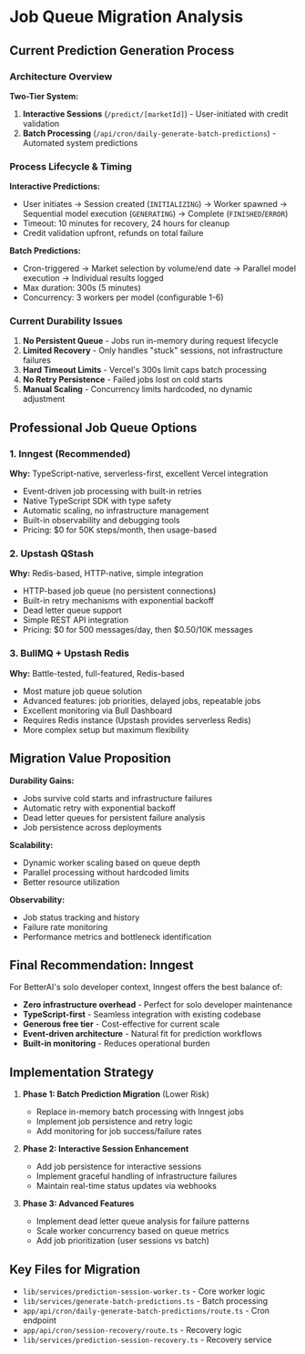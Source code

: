 # Job Queue Migration Analysis

## Current Prediction Generation Process

### Architecture Overview

**Two-Tier System:**
1. **Interactive Sessions** (`/predict/[marketId]`) - User-initiated with credit validation
2. **Batch Processing** (`/api/cron/daily-generate-batch-predictions`) - Automated system predictions

### Process Lifecycle & Timing

**Interactive Predictions:**
- User initiates → Session created (`INITIALIZING`) → Worker spawned → Sequential model execution (`GENERATING`) → Complete (`FINISHED`/`ERROR`)
- Timeout: 10 minutes for recovery, 24 hours for cleanup
- Credit validation upfront, refunds on total failure

**Batch Predictions:**  
- Cron-triggered → Market selection by volume/end date → Parallel model execution → Individual results logged
- Max duration: 300s (5 minutes)
- Concurrency: 3 workers per model (configurable 1-6)

### Current Durability Issues

1. **No Persistent Queue** - Jobs run in-memory during request lifecycle
2. **Limited Recovery** - Only handles "stuck" sessions, not infrastructure failures  
3. **Hard Timeout Limits** - Vercel's 300s limit caps batch processing
4. **No Retry Persistence** - Failed jobs lost on cold starts
5. **Manual Scaling** - Concurrency limits hardcoded, no dynamic adjustment

## Professional Job Queue Options

### 1. **Inngest** (Recommended)
**Why:** TypeScript-native, serverless-first, excellent Vercel integration
- Event-driven job processing with built-in retries
- Native TypeScript SDK with type safety
- Automatic scaling, no infrastructure management
- Built-in observability and debugging tools
- Pricing: $0 for 50K steps/month, then usage-based

### 2. **Upstash QStash**
**Why:** Redis-based, HTTP-native, simple integration
- HTTP-based job queue (no persistent connections)
- Built-in retry mechanisms with exponential backoff
- Dead letter queue support
- Simple REST API integration
- Pricing: $0 for 500 messages/day, then $0.50/10K messages

### 3. **BullMQ + Upstash Redis**
**Why:** Battle-tested, full-featured, Redis-based
- Most mature job queue solution
- Advanced features: job priorities, delayed jobs, repeatable jobs
- Excellent monitoring via Bull Dashboard
- Requires Redis instance (Upstash provides serverless Redis)
- More complex setup but maximum flexibility

## Migration Value Proposition

**Durability Gains:**
- Jobs survive cold starts and infrastructure failures
- Automatic retry with exponential backoff
- Dead letter queues for persistent failure analysis
- Job persistence across deployments

**Scalability:**
- Dynamic worker scaling based on queue depth
- Parallel processing without hardcoded limits
- Better resource utilization

**Observability:**
- Job status tracking and history
- Failure rate monitoring
- Performance metrics and bottleneck identification

## Final Recommendation: **Inngest**

For BetterAI's solo developer context, Inngest offers the best balance of:
- **Zero infrastructure overhead** - Perfect for solo developer maintenance
- **TypeScript-first** - Seamless integration with existing codebase  
- **Generous free tier** - Cost-effective for current scale
- **Event-driven architecture** - Natural fit for prediction workflows
- **Built-in monitoring** - Reduces operational burden

## Implementation Strategy

1. **Phase 1: Batch Prediction Migration** (Lower Risk)
   - Replace in-memory batch processing with Inngest jobs
   - Implement job persistence and retry logic
   - Add monitoring for job success/failure rates

2. **Phase 2: Interactive Session Enhancement**
   - Add job persistence for interactive sessions
   - Implement graceful handling of infrastructure failures
   - Maintain real-time status updates via webhooks

3. **Phase 3: Advanced Features**
   - Implement dead letter queue analysis for failure patterns
   - Scale worker concurrency based on queue metrics
   - Add job prioritization (user sessions vs batch)

## Key Files for Migration

- `lib/services/prediction-session-worker.ts` - Core worker logic
- `lib/services/generate-batch-predictions.ts` - Batch processing
- `app/api/cron/daily-generate-batch-predictions/route.ts` - Cron endpoint
- `app/api/cron/session-recovery/route.ts` - Recovery logic
- `lib/services/prediction-session-recovery.ts` - Recovery service
